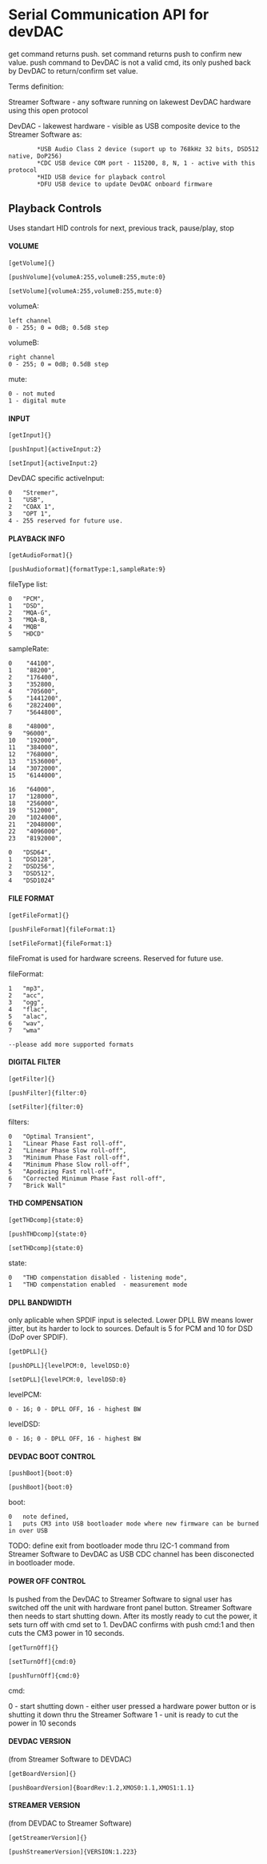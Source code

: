# Serial Communication API for devDAC

get command returns push. set command returns push to confirm new value. push command to DevDAC is not a valid cmd, its only pushed back by DevDAC to return/confirm set value.

Terms definition:

Streamer Software - any software running on lakewest DevDAC hardware using this open protocol

DevDAC - lakewest hardware - visible as USB composite device to the Streamer Software as:

            *USB Audio Class 2 device (suport up to 768kHz 32 bits, DSD512 native, DoP256)
            *CDC USB device COM port - 115200, 8, N, 1 - active with this protocol
            *HID USB device for playback control
            *DFU USB device to update DevDAC onboard firmware 
            

## Playback Controls 

Uses standart HID controls for next, previous track, pause/play, stop

#### VOLUME

```shell
[getVolume]{}
```

```shell
[pushVolume]{volumeA:255,volumeB:255,mute:0}
```

```shell
[setVolume]{volumeA:255,volumeB:255,mute:0}
```

volumeA: 
		
	left channel
	0 - 255; 0 = 0dB; 0.5dB step
	
volumeB: 
	
	right channel
	0 - 255; 0 = 0dB; 0.5dB step
	
mute:
	
	0 - not muted
	1 - digital mute

#### INPUT

```shell
[getInput]{}
```

```shell
[pushInput]{activeInput:2}
```

```shell
[setInput]{activeInput:2}
```

DevDAC specific
activeInput:

	0   "Stremer",	
	1   "USB",	
	2   "COAX 1",	
	3   "OPT 1",	
	4 - 255 reserved for future use.

#### PLAYBACK INFO

```shell
[getAudioFormat]{}
```

```shell
[pushAudioformat]{formatType:1,sampleRate:9}
```

fileType list:

	0   "PCM",	
	1   "DSD",	
	2   "MQA-G",	
	3   "MQA-B,
	4   "MQB"
	5   "HDCD"
	
sampleRate:

	0    "44100",	
	1    "88200",	
	2    "176400",	
	3    "352800,
	4    "705600",
	5    "1441200",
	6    "2822400",
	7    "5644800",
	
	8    "48000",
	9   "96000",
	10   "192000",
	11   "384000",
	12   "768000",
	13   "1536000",
	14   "3072000",
	15   "6144000",
	
	16   "64000",
	17   "128000",
	18   "256000",
	19   "512000",
	20   "1024000",
	21   "2048000",
	22   "4096000",
	23   "8192000",
	
	0   "DSD64",
	1   "DSD128",
	2   "DSD256",
	3   "DSD512",
	4   "DSD1024"
	
	
#### FILE FORMAT

```shell
[getFileFormat]{}
```

```shell
[pushFileFormat]{fileFormat:1}	
```

```shell
[setFileFormat]{fileFormat:1}	
```

fileFromat is used for hardware screens. Reserved for future use.

fileFormat:

	1   "mp3",	
	2   "acc",	
	3   "ogg",	
	4   "flac",
	5   "alac",
	6   "wav",
	7   "wma"
	
	--please add more supported formats


#### DIGITAL FILTER

```shell
[getFilter]{}
```

```shell
[pushFilter]{filter:0}
```

```shell
[setFilter]{filter:0}
```

filters:

	0   "Optimal Transient",	
	1   "Linear Phase Fast roll-off",	
	2   "Linear Phase Slow roll-off",	
	3   "Minimum Phase Fast roll-off",	
	4   "Minimum Phase Slow roll-off",
	5   "Apodizing Fast roll-off",
	6   "Corrected Minimum Phase Fast roll-off",
	7   "Brick Wall"
	
#### THD COMPENSATION

```shell
[getTHDcomp]{state:0}
```

```shell
[pushTHDcomp]{state:0}
```

```shell
[setTHDcomp]{state:0}
```

state:

	0   "THD compenstation disabled - listening mode",		
	1   "THD compenstation enabled  - measurement mode	


#### DPLL BANDWIDTH
only aplicable when SPDIF input is selected. Lower DPLL BW means lower jitter, but its harder to lock to sources. Default is 5 for PCM and 10 for DSD (DoP over SPDIF).

```shell
[getDPLL]{}
```

```shell
[pushDPLL]{levelPCM:0, levelDSD:0}
```

```shell
[setDPLL]{levelPCM:0, levelDSD:0}
```

levelPCM:

	0 - 16; 0 - DPLL OFF, 16 - highest BW	
	
levelDSD:

	0 - 16; 0 - DPLL OFF, 16 - highest BW	
	
#### DEVDAC BOOT CONTROL

```shell
[pushBoot]{boot:0}
```

```shell
[pushBoot]{boot:0}
```

boot:

	0   note defined,	
	1   puts CM3 into USB bootloader mode where new firmware can be burned in over USB	
	
TODO:
define exit from bootloader mode thru I2C-1 command from Streamer Software to DevDAC as USB CDC channel has been disconected in bootloader mode. 

	
#### POWER OFF CONTROL

Is pushed from the DevDAC to Streamer Software to signal user has switched off the unit with hardware front panel button. Streamer Software then needs to start shutting down. After its mostly ready to cut the power, it sets turn off with cmd set to 1. DevDAC confirms with push cmd:1 and then cuts the CM3 power in 10 seconds.

```shell
[getTurnOff]{}
```

```shell
[setTurnOff]{cmd:0}
```


```shell
[pushTurnOff]{cmd:0}
```
cmd:

0 - start shutting down - either user pressed a hardware power button or is shutting it down thru the Streamer Software
1 - unit is ready to cut the power in 10 seconds

#### DEVDAC VERSION
(from Streamer Software to DEVDAC)

```shell
[getBoardVersion]{}
```

```shell
[pushBoardVersion]{BoardRev:1.2,XMOS0:1.1,XMOS1:1.1}
```

#### STREAMER VERSION
(from DEVDAC to Streamer Software)

```shell
[getStreamerVersion]{}
```

```shell
[pushStreamerVersion]{VERSION:1.223}
```
